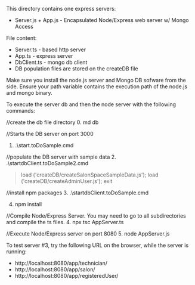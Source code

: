 This directory contains one express servers:
* Server.js + App.js - Encapsulated Node/Express web server w/ Mongo Access

File content:
* Server.ts - based http server
* App.ts - express server
* DbClient.ts - mongo db client
* DB population files are stored on the createDB file

Make sure you install the node.js server and Mongo DB sofware from the side.  Ensure your path variable contains the execution path of the node.js and mongo binary.

To execute the server db and then the node server with the following commands:

//create the db file directory
0. md db

//Starts the DB server on port 3000
1. .\start.toDoSample.cmd

//populate the DB server with sample data
2. .\startdbClient.toDoSample2.cmd
>load ('createDB/createSalonSpaceSampleData.js');
>load ('createDB/createAdminUser.js');
>exit

//install npm packages
3. .\startdbClient.toDoSample.cmd

4. npm install

//Compile Node/Express Server.  You may need to go to all subdirectories and compile the ts files.
4. npx tsc AppServer.ts

//Execute Node/Express server on port 8080
5. node AppServer.js 

To test server #3, try the following URL on the browser, while the server is running:
* http://localhost:8080/app/technician/
* http://localhost:8080/app/salon/
* http://localhost:8080/app/registeredUser/

